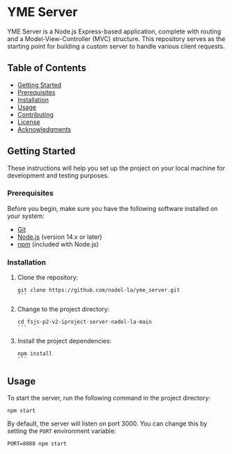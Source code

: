 # YME Server

YME Server is a Node.js Express-based application, complete with routing and a Model-View-Controller (MVC) structure. This repository serves as the starting point for building a custom server to handle various client requests.

## Table of Contents

- [Getting Started](#getting-started)
- [Prerequisites](#prerequisites)
- [Installation](#installation)
- [Usage](#usage)
- [Contributing](#contributing)
- [License](#license)
- [Acknowledgments](#acknowledgments)

## Getting Started

These instructions will help you set up the project on your local machine for development and testing purposes.

### Prerequisites

Before you begin, make sure you have the following software installed on your system:

- [Git](https://git-scm.com/)
- [Node.js](https://nodejs.org/) (version 14.x or later)
- [npm](https://www.npmjs.com/) (included with Node.js)

### Installation

1. Clone the repository:

   ````
   git clone https://github.com/nadel-la/yme_server.git
   ```

2. Change to the project directory:

   ````
   cd fsjs-p2-v2-iproject-server-nadel-la-main
   ```

3. Install the project dependencies:

   ````
   npm install
   ```

## Usage

To start the server, run the following command in the project directory:

```
npm start
```

By default, the server will listen on port 3000. You can change this by setting the `PORT` environment variable:

```
PORT=8080 npm start
```
